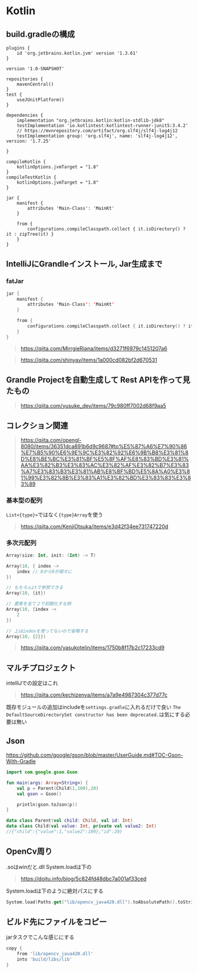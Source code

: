 # Kotlin #

## build.gradleの構成 ##

```
plugins {
    id 'org.jetbrains.kotlin.jvm' version '1.3.61'
}

version '1.0-SNAPSHOT'

repositories {
    mavenCentral()
}
test {
    useJUnitPlatform()
}

dependencies {
    implementation "org.jetbrains.kotlin:kotlin-stdlib-jdk8"
    testImplementation 'io.kotlintest:kotlintest-runner-junit5:3.4.2'
    // https://mvnrepository.com/artifact/org.slf4j/slf4j-log4j12
    testImplementation group: 'org.slf4j', name: 'slf4j-log4j12', version: '1.7.25'

}

compileKotlin {
    kotlinOptions.jvmTarget = "1.8"
}
compileTestKotlin {
    kotlinOptions.jvmTarget = "1.8"
}

jar {
    manifest {
        attributes 'Main-Class': 'MainKt'
    }

    from {
        configurations.compileClasspath.collect { it.isDirectory() ? it : zipTree(it) }
    }
}
```

## IntelliJにGrandleインストール, Jar生成まで #

### fatJar ###

```kt
jar {
    manifest {
        attributes 'Main-Class': 'MainKt'
    }

    from {
        configurations.compileClasspath.collect { it.isDirectory() ? it : zipTree(it) }
    }
}
```
> https://qiita.com/MirrgieRiana/items/d3271f6979c1451207a6

> https://qiita.com/shinyay/items/1a000cd082bf2d670531

## Grandle Projectを自動生成して Rest APIを作って見たもの ##

> https://qiita.com/yusuke_dev/items/79c980ff7002d68f9aa5

## コレクション関連 ##

> https://qiita.com/opengl-8080/items/36351dca891b6d9c9687#to%E5%87%A6%E7%90%86%E7%B5%90%E6%9E%9C%E3%82%92%E6%9B%B8%E3%81%8D%E8%BE%BC%E3%81%BF%E5%8F%AF%E8%83%BD%E3%81%AA%E3%82%B3%E3%83%AC%E3%82%AF%E3%82%B7%E3%83%A7%E3%83%B3%E3%81%AB%E8%BF%BD%E5%8A%A0%E3%81%99%E3%82%8B%E3%83%A1%E3%82%BD%E3%83%83%E3%83%89

### 基本型の配列 ###

`List<{type}>`ではなく`{type}Array`を使う

> https://qiita.com/KenjiOtsuka/items/e3d42f34ee731747220d

### 多次元配列 ###

```kotlin
Array(size: Int, init: (Int) -> T)

Array(10, { index ->
    index // 0から9が順々に
})

// もちろんitで参照できる
Array(10, {it})

// 要素を全て２で初期化する例
Array(10, {index ->
    2
})

// 上はindexを使ってないので省略する
Array(10, {2}})
```

> https://qiita.com/yasukotelin/items/1750b8f17b2c17233cd9

## マルチプロジェクト ##

intelliJでの設定はこれ
> https://qiita.com/kechizenya/items/a7a9e4987304c377d77c

既存モジュールの追加はincludeを`settings.gradle`に入れるだけで良い
`The DefaultSourceDirectorySet constructor has been deprecated.`は気にする必要は無い

## Json ##

https://github.com/google/gson/blob/master/UserGuide.md#TOC-Gson-With-Gradle

```kt
import com.google.gson.Gson

fun main(args: Array<String>) {
    val p = Parent(Child(1,100),20)
    val gson = Gson()

    println(gson.toJson(p))
}

data class Parent(val child: Child, val id: Int)
data class Child(val value: Int, private val value2: Int)
//{"child":{"value":1,"value2":100},"id":20}
```

## OpenCv周り ##

.soはwinだと.dll
System.loadは下の
> https://doitu.info/blog/5c824fd48dbc7a001af33ced

System.loadは下のように絶対パスにする

```kt
System.load(Paths.get("lib/opencv_java420.dll").toAbsolutePath().toString())
```

## ビルド先にファイルをコピー ##

jarタスクでこんな感じにする

```gradle
copy {
    from 'lib/opencv_java420.dll'
    into 'build/libs/lib'
}
```

